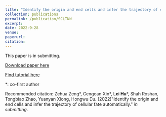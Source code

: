 ```yaml
---
title: "Identify the origin and end cells and infer the trajectory of cellular fate automatically"
collection: publications
permalink: /publication/SCLTNN
excerpt: 
date: 2022-9-28
venue: 
paperurl: 
citation: 
---
```

This paper is in submitting.

[Download paper here](https://www.biorxiv.org/content/10.1101/2022.10.05.511014v1)

[Find tutorial here](https://scltnn.readthedocs.io/en/latest/index.html)

*: co-first author

Recommended citation: Zehua Zeng*, Cengcan Xin*, **Lei Hu***, Shah Roshan, Tongbiao Zhao, Yuanyan Xiong, Hongwu Du. (2022)"Identify the origin and end cells and infer the trajectory of cellular fate automatically." <i>in submitting</i>. 